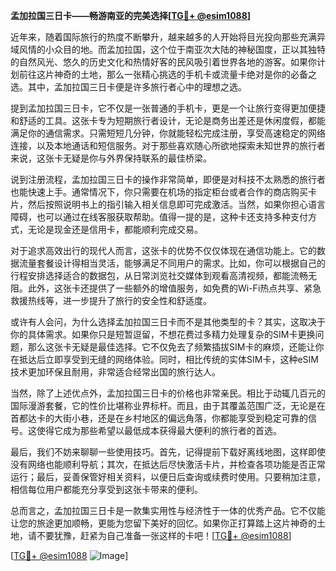 **孟加拉国三日卡——畅游南亚的完美选择[[TG💪+ @esim1088](https://t.me/s/esim1088)]**

近年来，随着国际旅行的热度不断攀升，越来越多的人开始将目光投向那些充满异域风情的小众目的地。而孟加拉国，这个位于南亚次大陆的神秘国度，正以其独特的自然风光、悠久的历史文化和热情好客的民风吸引着世界各地的游客。如果你计划前往这片神奇的土地，那么一张精心挑选的手机卡或流量卡绝对是你的必备之选。其中，孟加拉国三日卡便是许多旅行者心中的理想之选。

提到孟加拉国三日卡，它不仅是一张普通的手机卡，更是一个让旅行变得更加便捷和舒适的工具。这张卡专为短期旅行者设计，无论是商务出差还是休闲度假，都能满足你的通信需求。只需短短几分钟，你就能轻松完成注册，享受高速稳定的网络连接，以及本地通话和短信服务。对于那些喜欢随心所欲地探索未知世界的旅行者来说，这张卡无疑是你与外界保持联系的最佳桥梁。

说到注册流程，孟加拉国三日卡的操作非常简单，即便是对科技不太熟悉的旅行者也能快速上手。通常情况下，你只需要在机场的指定柜台或者合作的商店购买卡片，然后按照说明书上的指引输入相关信息即可完成激活。当然，如果你担心语言障碍，也可以通过在线客服获取帮助。值得一提的是，这种卡还支持多种支付方式，无论是现金还是信用卡，都能顺利完成交易。

对于追求高效出行的现代人而言，这张卡的优势不仅仅体现在通信功能上。它的数据流量套餐设计得相当灵活，能够满足不同用户的需求。比如，你可以根据自己的行程安排选择适合的数据包，从日常浏览社交媒体到观看高清视频，都能流畅无阻。此外，这张卡还提供了一些额外的增值服务，如免费的Wi-Fi热点共享、紧急救援热线等，进一步提升了旅行的安全性和舒适度。

或许有人会问，为什么选择孟加拉国三日卡而不是其他类型的卡？其实，这取决于你的具体需求。如果你只是短暂逗留，不想花费过多精力处理复杂的SIM卡更换问题，那么这张卡无疑是最佳选择。它不仅免去了频繁插拔SIM卡的麻烦，还能让你在抵达后立即享受到无缝的网络体验。同时，相比传统的实体SIM卡，这种eSIM技术更加环保且耐用，非常适合经常出国的旅行达人。

当然，除了上述优点外，孟加拉国三日卡的价格也非常亲民。相比于动辄几百元的国际漫游套餐，它的性价比堪称业界标杆。而且，由于其覆盖范围广泛，无论是在首都达卡的大街小巷，还是在乡村地区的偏远角落，你都能享受到稳定可靠的信号。这使得它成为那些希望以最低成本获得最大便利的旅行者的首选。

最后，我们不妨来聊聊一些使用技巧。首先，记得提前下载好离线地图，这样即使没有网络也能顺利导航；其次，在抵达后尽快激活卡片，并检查各项功能是否正常运行；最后，妥善保管好相关资料，以便日后查询或续费时使用。只要稍加注意，相信每位用户都能充分享受到这张卡带来的便利。

总而言之，孟加拉国三日卡是一款集实用性与经济性于一体的优秀产品。它不仅能让您的旅途更加顺畅，更能为您留下美好的回忆。如果你正打算踏上这片神奇的土地，请不要犹豫，赶紧为自己准备一张这样的卡吧！[[TG💪+ @esim1088](https://t.me/s/esim1088)]

[[TG💪+ @esim1088](https://t.me/s/esim1088) ![Image](https://i.postimg.cc/4NQfJmqS/Snipaste-2025-05-13-00-14-12.png)]